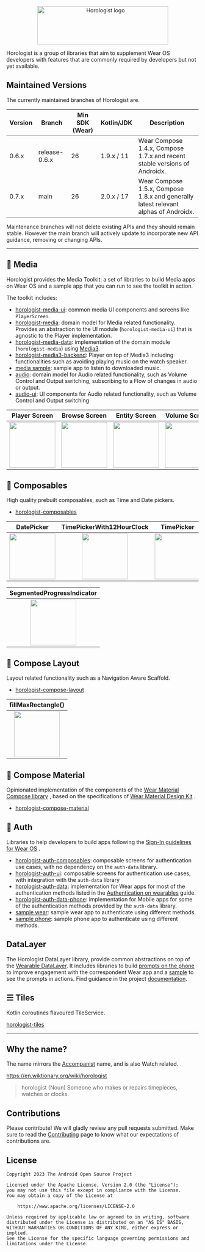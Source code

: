 <div align="center">
  <img src="./logo/logo-large.svg" width="343" height="100" alt="Horologist logo">
</div>

Horologist is a group of libraries that aim to supplement Wear OS developers with features that are
commonly required by developers but not yet available.

## Maintained Versions

The currently maintained branches of Horologist are.

| Version | Branch        | Min SDK (Wear) | Kotlin/JDK | Description                                                                         |
| ------- |---------------| -------------- | ----------- |-------------------------------------------------------------------------------------|
| 0.6.x   | release-0.6.x | 26             | 1.9.x / 11 | Wear Compose 1.4.x, Compose 1.7.x and recent stable versions of Androidx.           |
| 0.7.x   | main          | 26             | 2.0.x / 17 | Wear Compose 1.5.x, Compose 1.8.x and generally latest relevant alphas of Androidx. |

Maintenance branches will not delete existing APIs and they should remain stable. However
the main branch will actively update to incorporate new API guidance, removing or changing
APIs.

---

## 🎵 Media

Horologist provides the Media Toolkit: a set of libraries to build Media apps on Wear OS and a
sample app that you can run to see the toolkit in action.

The toolkit includes:

- [horologist-media-ui](https://google.github.io/horologist/media-ui): common media UI components
  and screens like `PlayerScreen`.
- [horologist-media](https://google.github.io/horologist/media): domain model for Media related
  functionality. Provides an
  abstraction
  to the UI module (`horologist-media-ui`) that is agnostic to the Player implementation.
- [horologist-media-data](https://google.github.io/horologist/media-data): implementation of the
  domain module (`horologist-media`)
  using [Media3](https://developer.android.com/jetpack/androidx/releases/media3).
- [horologist-media3-backend](https://google.github.io/horologist/media3-backend): Player on top of
  Media3 including
  functionalities
  such as avoiding playing music on the watch speaker.
- [media sample](https://google.github.io/horologist/media-sample): sample app to listen to
  downloaded music.
- [audio](https://google.github.io/horologist/audio): domain model for Audio related functionality,
  such as Volume Control and Output switching, subscribing to a Flow of changes in audio or output.
- [audio-ui](https://google.github.io/horologist/audio-ui): UI components for Audio related functionality,
  such as Volume Control and Output switching

Player Screen | Browse Screen | Entity Screen | Volume Screen
:------------:|:-------------:|:-------------:|:-------------:
<img src="https://media.githubusercontent.com/media/google/horologist/main/docs/media-ui/playerscreen.png" height="120" width="120" > | <img src="https://media.githubusercontent.com/media/google/horologist/main/docs/media-ui/browse.png" height="120" width="120" > | <img src="https://media.githubusercontent.com/media/google/horologist/main/docs/media-ui/detail.png" height="120" width="120" > | <img src="https://media.githubusercontent.com/media/google/horologist/main/docs/audio-ui/volume_screen.png" height="120" width="120" > |


## 📅 Composables

High quality prebuilt composables, such as Time and Date pickers.

- [horologist-composables](https://google.github.io/horologist/composables)

DatePicker             |  TimePickerWith12HourClock |  TimePicker
:-------------------------:|:-------------------------:|:-------------------------:
<img src="https://media.githubusercontent.com/media/google/horologist/main/docs/composables/date_picker.png" height="120" width="120" >  |  <img src="https://media.githubusercontent.com/media/google/horologist/main/docs/composables/time_12h_picker.png" height="120" width="120"> | <img src="https://media.githubusercontent.com/media/google/horologist/main/docs/composables/time_24h_picker.png" height="120" width="120">

| SegmentedProgressIndicator |
| :-------------------------: |
| <img src="https://media.githubusercontent.com/media/google/horologist/main/docs/composables/segmented_progress_indicator.png" height="120" width="120"> |

## 📐 Compose Layout

Layout related functionality such as a Navigation Aware Scaffold.

- [horologist-compose-layout](https://google.github.io/horologist/compose-layout)

|                                                                fillMaxRectangle()                                                                 |
|:-------------------------------------------------------------------------------------------------------------------------------------------------:|
| <img src="https://media.githubusercontent.com/media/google/horologist/main/docs/compose-layout/fill_max_rectangle.png" height="120" width="120" > |

## 🔲 Compose Material

Opinionated implementation of the components of
the [Wear Material Compose library](https://developer.android.com/jetpack/androidx/releases/wear-compose)
, based on the specifications
of [Wear Material Design Kit](https://developer.android.com/design/ui/wear/guides/foundations/download)
.

- [horologist-compose-material](https://google.github.io/horologist/compose-material)

## 🔐 Auth

Libraries to help developers to build apps following
the [Sign-In guidelines for Wear OS](https://developer.android.com/training/wearables/design/sign-in)
.

- [horologist-auth-composables](https://google.github.io/horologist/auth-composables): composable
  screens for authentication use
  cases, with no dependency on the `auth-data` library.
- [horologist-auth-ui](https://google.github.io/horologist/auth-ui): composable screens for
  authentication use cases, with integration
  with the `auth-data` library
- [horologist-auth-data](https://google.github.io/horologist/auth-data): implementation for Wear
  apps for most of the authentication
  methods listed in
  the [Authentication on wearables](https://developer.android.com/training/wearables/apps/auth-wear)
  guide.
- [horologist-auth-data-phone](https://google.github.io/horologist/auth-data-phone): implementation
  for Mobile apps for some of the
  authentication methods provided by the `auth-data` library.
- [sample wear](https://google.github.io/horologist/auth-sample-apps/#wear-sample): sample wear app
  to authenticate using different methods.
- [sample phone](https://google.github.io/horologist/auth-sample-apps/#phone-sample): sample phone
  app to authenticate using different methods.

## DataLayer

The Horologist DataLayer library, provide common abstractions on top of the
[Wearable DataLayer](https://developer.android.com/training/wearables/data/data-layer).
It includes libraries to build
[prompts on the phone](https://google.github.io/horologist/datalayer-phone-ui/) to improve
engagement with the correspondent Wear app and a
[sample](https://google.github.io/horologist/datalayer-sample/) to see the prompts in actions.
Find guidance in the project [documentation](https://google.github.io/horologist/datalayer/).

## ☰ Tiles

Kotlin coroutines flavoured TileService.

[horologist-tiles](https://google.github.io/horologist/tiles)

---

## Why the name?

The name mirrors the [Accompanist](https://github.com/google/accompanist) name, and is also Watch
related.

https://en.wiktionary.org/wiki/horologist

> horologist (Noun)
> Someone who makes or repairs timepieces, watches or clocks.

## Contributions

Please contribute! We will gladly review any pull requests submitted.
Make sure to read the [Contributing](CONTRIBUTING.md) page to know what our expectations of
contributions are.

## License

```
Copyright 2023 The Android Open Source Project

Licensed under the Apache License, Version 2.0 (the "License");
you may not use this file except in compliance with the License.
You may obtain a copy of the License at

    https://www.apache.org/licenses/LICENSE-2.0

Unless required by applicable law or agreed to in writing, software
distributed under the License is distributed on an "AS IS" BASIS,
WITHOUT WARRANTIES OR CONDITIONS OF ANY KIND, either express or implied.
See the License for the specific language governing permissions and
limitations under the License.
```
